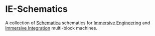 # IE-Schematics
A collection of [Schematica](http://www.curse.com/mc-mods/minecraft/225603-schematica) schematics for [Immersive Engineering](http://www.curse.com/mc-mods/minecraft/231951-immersive-engineering) and [Immersive Integration](http://www.curse.com/mc-mods/minecraft/232159-immersive-integration) multi-block machines.
